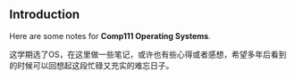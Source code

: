 ## Introduction

Here are some notes for **Comp111 Operating Systems**.

这学期选了OS，在这里做一些笔记，或许也有些心得或者感想，希望多年后看到的时候可以回想起这段忙碌又充实的难忘日子。